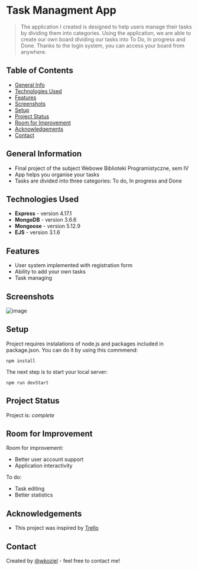 # Task Managment App
> The application I created is designed to help users manage their tasks by dividing them into categories. Using the application, we are able to create our own board dividing our tasks into To Do, In progress and Done. Thanks to the login system, you can access your board from anywhere. 

## Table of Contents
* [General Info](#general-information)
* [Technologies Used](#technologies-used)
* [Features](#features)
* [Screenshots](#screenshots)
* [Setup](#setup)
* [Project Status](#project-status)
* [Room for Improvement](#room-for-improvement)
* [Acknowledgements](#acknowledgements)
* [Contact](#contact)


## General Information
- Final project of the subject Webowe Biblioteki Programistyczne, sem IV
- App helps you organise your tasks
- Tasks are divided into three categories: To do, In progress and Done


## Technologies Used
- **Express** - version 4.17.1
- **MongoDB** - version 3.6.6
- **Mongoose** - version 5.12.9
- **EJS** - version 3.1.6


## Features
- User system implemented with registration form
- Ability to add your own tasks
- Task managing

## Screenshots
![image](https://user-images.githubusercontent.com/44378819/121866842-9d235f80-ccff-11eb-8b65-0587dc2da8dd.png)


## Setup
Project requires instalations of node.js and packages included in package.json. You can do it by using this commmend:
```
npm install
```

The next step is to start your local server:
```
npm run devStart
```


## Project Status
Project is: _complete_ 


## Room for Improvement

Room for improvement:
- Better user account support
- Application interactivity

To do:
- Task editing
- Better statistics


## Acknowledgements
- This project was inspired by [Trello](https://trello.com/pl)


## Contact
Created by [@wkoziel](https://github.com/wkoziel) - feel free to contact me!
